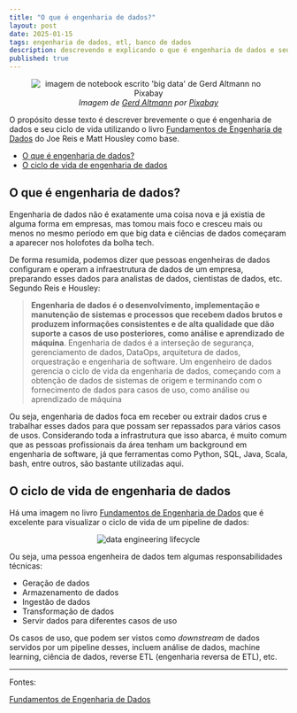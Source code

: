 ```yaml
---
title: "O que é engenharia de dados?"
layout: post
date: 2025-01-15
tags: engenharia de dados, etl, banco de dados
description: descrevendo e explicando o que é engenharia de dados e seu ciclo de vida
published: true
---
```


<figure align="center">
  <img src="../../../assets/images/7/big-3520096_1280.webp" alt="imagem de notebook 
  escrito 'big data' de Gerd Altmann no Pixabay">
  <figcaption><i>Imagem de <a href="https://pixabay.com/pt/users/geralt-9301/?utm_source=link-attribution&utm_medium=referral&utm_campaign=image&utm_content=3520096">Gerd Altmann</a> por <a href="https://pixabay.com/pt//?utm_source=link-attribution&utm_medium=referral&utm_campaign=image&utm_content=3520096">Pixabay</a></i></figcaption>
</figure>

O propósito desse texto é descrever brevemente o que é engenharia de dados e seu ciclo
de vida utilizando o livro [Fundamentos de Engenharia de Dados](https://www.amazon.com.br/Fundamentos-Engenharia-Dados-Construa-Sistemas/dp/8575228765/ref=sr_1_1?crid=2XWCTM1GCFZIV&dib=eyJ2IjoiMSJ9.RUj0CiiEh8_elypAdWYI92YmVFpvFJPjoiNLwcPl07Q_YCQvHMZtW7OhPOjNDFfYCR-tvmub57o0OU-_sAI53NNNa650UwWf3zmABlpbiXJIFhGWYPC4LbWMIjXy8AN9W8RlLJcuNSb84OZeAfh-YOkl9GVaGYrd6IJr3_hx-esKdbr6T43S6V6Sq4_XfUvtPWXJS_0PQL4k95QTdtgprzQCYIrNri7Kw6YQn8e5JVRLteoLPsc5s37_BRX39_g6BZQSQxsI5MMHG7UcIcfrrRQ0okhiRtdGeQRE4UDmwqD5EB8Yr0av8hcevapvbTRwXFGFeZqQyEx89jiYo90pyFt3oRwJHMiAPZe1HlV65VIEToIAqiUsF8DS341G11lxqQIf2JGOd2tF187eFkJo7gCfR-qiigOQBpeGc_03a7zkHrfW19w3lH7jRijkUOh3.eNOhhfMg0umQ5cp57TuD3xZFDKg-pjGY6mnQUfOTVH8&dib_tag=se&keywords=fundamentos+de+engenharia+de+dados&qid=1735996483&sprefix=fundamentos+de+enge%2Caps%2C189&sr=8-1&ufe=app_do%3Aamzn1.fos.6d798eae-cadf-45de-946a-f477d47705b9)
do Joe Reis e Matt Housley como base.

- [O que é engenharia de dados?](#1)
- [O ciclo de vida de engenharia de dados](#2)

## <a name="1"></a>O que é engenharia de dados?

Engenharia de dados não é exatamente uma coisa nova e já existia de alguma forma em
empresas, mas tomou mais foco e cresceu mais ou menos no mesmo período em que big data e ciências de dados começaram a aparecer nos holofotes da bolha tech.

De forma resumida, podemos dizer que pessoas engenheiras de dados configuram e operam
a infraestrutura de dados de um empresa, preparando esses dados para analistas de dados,
cientistas de dados, etc. Segundo Reis e Housley:

> **Engenharia de dados é o desenvolvimento, implementação e manutenção de sistemas e
> processos que recebem dados brutos e produzem informações consistentes e de alta
> qualidade que dão suporte a casos de uso posteriores, como análise e aprendizado de
> máquina**. Engenharia de dados é a interseção de segurança, gerenciamento de dados,
> DataOps, arquitetura de dados, orquestração e engenharia de software. Um engenheiro
> de dados gerencia o ciclo de vida da engenharia de dados, começando com a obtenção de
> dados de sistemas de origem e terminando com o fornecimento de dados para casos de
> uso, como análise ou aprendizado de máquina

Ou seja, engenharia de dados foca em receber ou extrair dados crus e trabalhar esses dados
para que possam ser repassados para vários casos de usos. Considerando toda a infrastrutura
que isso abarca, é muito comum que as pessoas profissionais da área tenham um background
em engenharia de software, já que ferramentas como Python, SQL, Java, Scala, bash, entre
outros, são bastante utilizadas aqui.

## <a name="2"></a>O ciclo de vida de engenharia de dados

Há uma imagem no livro [Fundamentos de Engenharia de Dados](https://www.amazon.com.br/Fundamentos-Engenharia-Dados-Construa-Sistemas/dp/8575228765/ref=sr_1_1?crid=2XWCTM1GCFZIV&dib=eyJ2IjoiMSJ9.RUj0CiiEh8_elypAdWYI92YmVFpvFJPjoiNLwcPl07Q_YCQvHMZtW7OhPOjNDFfYCR-tvmub57o0OU-_sAI53NNNa650UwWf3zmABlpbiXJIFhGWYPC4LbWMIjXy8AN9W8RlLJcuNSb84OZeAfh-YOkl9GVaGYrd6IJr3_hx-esKdbr6T43S6V6Sq4_XfUvtPWXJS_0PQL4k95QTdtgprzQCYIrNri7Kw6YQn8e5JVRLteoLPsc5s37_BRX39_g6BZQSQxsI5MMHG7UcIcfrrRQ0okhiRtdGeQRE4UDmwqD5EB8Yr0av8hcevapvbTRwXFGFeZqQyEx89jiYo90pyFt3oRwJHMiAPZe1HlV65VIEToIAqiUsF8DS341G11lxqQIf2JGOd2tF187eFkJo7gCfR-qiigOQBpeGc_03a7zkHrfW19w3lH7jRijkUOh3.eNOhhfMg0umQ5cp57TuD3xZFDKg-pjGY6mnQUfOTVH8&dib_tag=se&keywords=fundamentos+de+engenharia+de+dados&qid=1735996483&sprefix=fundamentos+de+enge%2Caps%2C189&sr=8-1&ufe=app_do%3Aamzn1.fos.6d798eae-cadf-45de-946a-f477d47705b9)
que é excelente para visualizar o ciclo de vida de um pipeline de dados:

<div align="center">
<img alt="data engineering lifecycle" src="../../../assets/images/7/data-engineering-lifecycle.webp"/>
</div>

Ou seja, uma pessoa engenheira de dados tem algumas responsabilidades técnicas:

- Geração de dados
- Armazenamento de dados
- Ingestão de dados
- Transformação de dados
- Servir dados para diferentes casos de uso

Os casos de uso, que podem ser vistos como _downstream_ de dados servidos por um pipeline
desses, incluem análise de dados, machine learning, ciência de dados, reverse ETL
(engenharia reversa de ETL), etc.

---

Fontes:

[Fundamentos de Engenharia de Dados](https://www.amazon.com.br/Fundamentos-Engenharia-Dados-Construa-Sistemas/dp/8575228765/ref=sr_1_1?crid=2XWCTM1GCFZIV&dib=eyJ2IjoiMSJ9.RUj0CiiEh8_elypAdWYI92YmVFpvFJPjoiNLwcPl07Q_YCQvHMZtW7OhPOjNDFfYCR-tvmub57o0OU-_sAI53NNNa650UwWf3zmABlpbiXJIFhGWYPC4LbWMIjXy8AN9W8RlLJcuNSb84OZeAfh-YOkl9GVaGYrd6IJr3_hx-esKdbr6T43S6V6Sq4_XfUvtPWXJS_0PQL4k95QTdtgprzQCYIrNri7Kw6YQn8e5JVRLteoLPsc5s37_BRX39_g6BZQSQxsI5MMHG7UcIcfrrRQ0okhiRtdGeQRE4UDmwqD5EB8Yr0av8hcevapvbTRwXFGFeZqQyEx89jiYo90pyFt3oRwJHMiAPZe1HlV65VIEToIAqiUsF8DS341G11lxqQIf2JGOd2tF187eFkJo7gCfR-qiigOQBpeGc_03a7zkHrfW19w3lH7jRijkUOh3.eNOhhfMg0umQ5cp57TuD3xZFDKg-pjGY6mnQUfOTVH8&dib_tag=se&keywords=fundamentos+de+engenharia+de+dados&qid=1735996483&sprefix=fundamentos+de+enge%2Caps%2C189&sr=8-1&ufe=app_do%3Aamzn1.fos.6d798eae-cadf-45de-946a-f477d47705b9)
